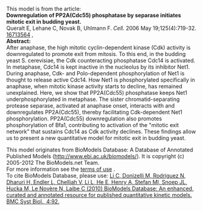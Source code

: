 

This model is from the article:  
**Downregulation of PP2A(Cdc55) phosphatase by separase initiates mitotic exit in budding yeast.**   
Queralt E, Lehane C, Novak B, Uhlmann F. _Cell._ 2006 May 19;125(4):719-32.
[16713564](http://www.ncbi.nlm.nih.gov/pubmed/16713564) ,  
**Abstract:**   
After anaphase, the high mitotic cyclin-dependent kinase (Cdk) activity is
downregulated to promote exit from mitosis. To this end, in the budding yeast
S. cerevisiae, the Cdk counteracting phosphatase Cdc14 is activated. In
metaphase, Cdc14 is kept inactive in the nucleolus by its inhibitor Net1.
During anaphase, Cdk- and Polo-dependent phosphorylation of Net1 is thought to
release active Cdc14. How Net1 is phosphorylated specifically in anaphase,
when mitotic kinase activity starts to decline, has remained unexplained.
Here, we show that PP2A(Cdc55) phosphatase keeps Net1 underphosphorylated in
metaphase. The sister chromatid-separating protease separase, activated at
anaphase onset, interacts with and downregulates PP2A(Cdc55), thereby
facilitating Cdk-dependent Net1 phosphorylation. PP2A(Cdc55) downregulation
also promotes phosphorylation of Bfa1, contributing to activation of the
"mitotic exit network" that sustains Cdc14 as Cdk activity declines. These
findings allow us to present a new quantitative model for mitotic exit in
budding yeast.

This model originates from BioModels Database: A Database of Annotated
Published Models (http://www.ebi.ac.uk/biomodels/). It is copyright (c)
2005-2012 The BioModels.net Team.  
For more information see the [terms of
use](http://www.ebi.ac.uk/biomodels/legal.html) .  
To cite BioModels Database, please use: [Li C, Donizelli M, Rodriguez N,
Dharuri H, Endler L, Chelliah V, Li L, He E, Henry A, Stefan MI, Snoep JL,
Hucka M, Le Novère N, Laibe C (2010) BioModels Database: An enhanced, curated
and annotated resource for published quantitative kinetic models. BMC Syst
Biol., 4:92.](http://www.ncbi.nlm.nih.gov/pubmed/20587024)

